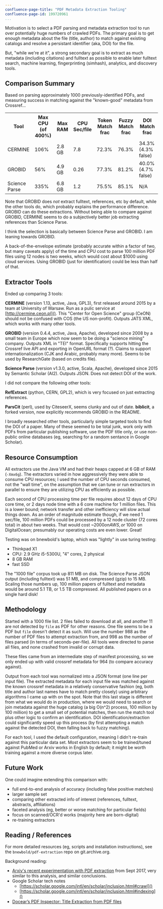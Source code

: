 ```yaml
---
confluence-page-title: "PDF Metadata Extraction Tooling"
confluence-page-id: 199720961
...
```


Motivation is to select a PDF parsing and metadata extraction tool to run over
potentially huge numbers of crawled PDFs. The primary goal is to get enough
metadata about the file (title, author) to match against existing catalogs and
resolve a persistant identifier (aka, DOI) for the file.

But, "while we're at it", a strong secondary goal is to extract as much
metadata (including citations) and fulltext as possible to enable later
fulltext search, machine learning, fingerprinting (simhash), analytics, and
discovery tools.

## Comparison Summary

Based on parsing approximately 1000 previously-identified PDFs, and measuring
success in matching against the "known-good" metadata from Crossref...

<table>
 <tr>
  <th>Tool</th>
  <th>Max CPU (of 400%)</th>
  <th>Max RAM</th>
  <th>CPU Sec/file</th>
  <th>Token Match frac</th>
  <th>Fuzzy Match frac</th>
  <th>DOI Match frac</th>
 </tr>
 <tr>
  <td>CERMINE</td>
  <td>106%</td>
  <td>2.8 GB</td>
  <td>7.8</td>
  <td>72.3%</td>
  <td>76.3%</td>
  <td>34.3% (4.3% false)</td>
 </tr>
 <tr>
  <td>GROBID</td>
  <td>56%</td>
  <td>4.9 GB</td>
  <td>0.26</td>
  <td>77.3%</td>
  <td>81.2%</td>
  <td>40.0% (4.7% false)</td>
 </tr>
 <tr>
  <td>Science Parse</td>
  <td>335%</td>
  <td>6.8 GB</td>
  <td>1.2</td>
  <td>75.5%</td>
  <td>85.1%</td>
  <td>N/A</td>
 </tr>
</table>

Note that GROBID does *not* extract fulltext, references, etc by default, while
the other tools do, which probably explains the performance difference. GROBID
can do these extractions. Without being able to compare against GROBID, CERMINE
seems to do a subjectively better job extracting references than Science Parse.

I think the selection is basically between Science Parse and GROBID. I am
leaning towards GROBID.

A back-of-the-envelope estimate (probably accurate within a factor of two, but
many caveats apply) of the time and CPU cost to parse 100 million PDF files
using 12 nodes is two weeks, which would cost about $1000 using cloud services.
Using GROBID (just for identification) could be less than half of that.

## Extractor Tools

Ended up comparing 3 tools:

**CERMINE** (version 1.13, active, Java, GPL3), first released around 2015 by a
team at University of Warsaw. Run as a pulic service at
[http://cermine.ceon.pl](). This "Center for Open Science" group (CeON) should
not be confused with COS (the US non-profit). Outputs JATS XML, which works
with many other tools.

**GROBID** (version 0.4.4, active, Java, Apache), developed since 2008 by a
small team in Europe which now seem to be doing a "science mining" company.
Outputs XML in "TEI" format. Specifically supports hitting the Crossref live
API and exporting in OpenURL format (?). Claims to support internationalization
(CJK and Arabic, probably many more). Seems to be used by ResearchGate (based
on credits file).

**Science Parse** (version v1.3.0, active, Scala, Apache), developed since 2015
by Semantic Scholar (AI2). Outputs JSON. Does not detect DOI of the work.

I did not compare the following other tools:

**RefExtract** (python, CERN, GPL2), which is very focused on just extracting
references.

**ParsCit** (perl), used by CiteseerX, seems clunky and out of date.
**biblicit**, a forked version, now explicitly recommends GROBID in the README.

I broadly researched other tools, particularly simple targeted tools to find
the DOI of a paper. Many of these seemed to be total junk, work only with PDFs
from particular publishing software, use the PDF title only, or use non-public
online databases (eg, searching for a random sentance in Google Scholar).

## Resource Consumption

All extractors use the Java VM and had their heaps capped at 6 GB of RAM
(`-Xmx6g`). The extractors varied in how aggressively they were able to consume
CPU resources; I used the number of CPU seconds consumed, not the "wall time",
on the assumption that we can tune or run extractors in parallel to ensure they
are utilizing CPU as efficiently as possible.

Each second of CPU processing time per file requires about 12 days of CPU core
time, or 2 days node time with a 6 core machine for 1 million files. This is a
lower bound; network transfer and other inefficiency will slow actual things
down. As an order of magnitude estimate though, if we need 1 sec/file, 100
million PDFs could be processed by a 12 node cluster (72 cores total) in about
two weeks. That would cost ~$2000 on AWS, or ~$1000 on DigitalOcean; presumably
our operating costs are even lower. Great!

Testing was on bnewbold's laptop, which was "lightly" in use turing testing:

- Thinkpad X1
- CPU: 2.9 GHz i5-5300U, "4" cores, 2 physical
- 8 GB RAM
- fast SSD

The "1000 file" corpus took up 811 MB on disk. The Science Parse JSON output
(including fulltext) was 51 MB, and compressed (gzip) to 15 MB. Scaling those
numbers up, 100 million papers of fulltext and metadata would be around 5.1 TB,
or 1.5 TB compressed. All published papers on a single hard disk!

## Methodology

Started with a 1000 file list. 2 files failed to download at all, and another
11 are not detected by `file` as PDF for other reasons. One file seems to be a
PDF but `file` doesn't detect it as such. Will use the number 988 as the number
of PDF files to attempt extraction from, and 998 as the number of files parsed
(in terms of seconds-per-file). All tools were directed to parse all files, and
none crashed from invalid or corrupt data.

These files came from an intermediate step of manifest processing, so we only
ended up with valid crossref metadata for 964 (to compare accuracy against).

Output from each tool was normalized into a JSON format (one line per input
file). The extracted metadata for each input file was matched against the known 
crossref metadata in a relatively conservative fashion (eg, both title and
author last names have to match pretty closely) using arbitrary algorithms I
came up with on the spot. Note that this last stage is different from what we
would do in production, where we would need to search or join metadata against
the huge catalog (a big O(n^2) process, 100 million by 100 million) to get a
small set of potential matches, then run the match tool plus other logic to
confirm an identification. DOI identification/extraction could significantly
speed up this process (by first attempting a match against the detected DOI,
then falling back to fuzzy matching).

For each tool, I used the default configuration, meaning I didn't re-train
against this particular data set. Most extractors seem to be trained/tuned
against PubMed or Arxiv works in English by default; it might be worth training
against a more diverse corpus later.

## Future Work

One could imagine extending this comparison with:

- full end-to-end analysis of accuracy (including false positive matches)
- larger sample set
- comparing other extracted info of interest (references, fulltext, abstracts,
  affiliations)
- faceted analysis (eg, better or worse matching for particular fields)
- focus on scanned/OCR'd works (majority here are born-digital)
- re-training extractors

## Reading / References

For more detailed resources (eg, scripts and installation instructions), see
the `bnewbold/pdf-extraction` repo on git.archive.org.

Background reading:

- [Arxiv's recent experimentation with PDF extraction][arxiv] from Sept 2017,
  very similar to this analysis, and similar conclusions.
- Google Scholar tech notes
  - [https://scholar.google.com/intl/en/scholar/inclusion.html#crawl]()
  - [https://scholar.google.com/intl/en/scholar/inclusion.html#indexing]()
- [Docear’s PDF Inspector: Title Extraction from PDF files][docear]

[arxiv]: https://blogs.cornell.edu/arxiv/2017/09/27/development-update-reference-extraction-linking/
[docear]: https://pdfs.semanticscholar.org/753d/9c1d2c1f7e4fb7e474236f9409d2e2590142.pdf
